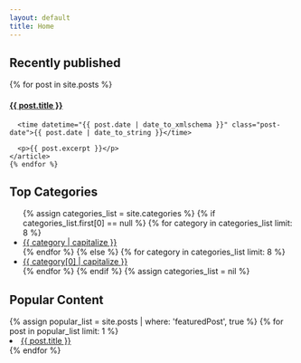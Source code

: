 ```yaml
---
layout: default
title: Home
---
```


<section class="wrapper">
  <section class="posts featured">
    <h2>Recently published</h2>
    {% for post in site.posts %}
    <article class="post">
      <h1 class="post-title">
        <a href="{{ post.url | relative_url }}">
          {{ post.title }}
        </a>
      </h1>

      <time datetime="{{ post.date | date_to_xmlschema }}" class="post-date">{{ post.date | date_to_string }}</time>

      <p>{{ post.excerpt }}</p>
    </article>
    {% endfor %}
  </section>
  <section class="categories">
    <h2>Top Categories</h2>
      <ul>
      {% assign categories_list = site.categories %}
        {% if categories_list.first[0] == null %}
          {% for category in categories_list limit: 8 %}
            <li><a href="#{{ category }}">{{ category | capitalize }}</a></li>
          {% endfor %}
        {% else %}
          {% for category in categories_list limit: 8 %}
            <li><a href="#{{ tag[0] }}">{{ category[0] | capitalize }}</a></li>
          {% endfor %}
        {% endif %}
      {% assign categories_list = nil %}
      </ul>
  </section>

  <section class="popular">
    <h2>Popular Content</h2>
      {% assign popular_list = site.posts | where: 'featuredPost', true %}
        {% for post in popular_list limit: 1 %}
          <li><a href="#{{ post.title }}">{{ post.title }}</a></li>
      {% endfor %}
  </section>
</section>


<!-- <div class="pagination">
  {% if site.next_page %}
    <a class="pagination-item older" href="{{ site.next_page_path | relative_url }}">Older</a>
  {% else %}
    <span class="pagination-item older">Older</span>
  {% endif %}
  {% if site.previous_page %}
    <a class="pagination-item newer" href="{{ site.previous_page_path | prepend: relative_url }}">Newer</a>
  {% else %}
    <span class="pagination-item newer">Newer</span>
  {% endif %}
</div> -->
